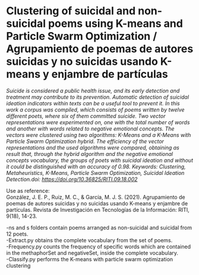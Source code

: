 # Clustering of suicidal and non-suicidal poems using K-means and Particle Swarm Optimization  / Agrupamiento de poemas de autores suicidas y no suicidas usando K-means y enjambre de partículas   

*Suicide is considered a public health issue, and its early detection and treatment may contribute to its prevention. Automatic detection of suicidal ideation indicators within texts can be a useful tool to prevent it. In this work a corpus was compiled, which consists of poems written by twelve different poets, where six of them committed suicide. Two vector representations were experimented on, one with the total number of words and another with words related to negative emotional concepts. The vectors were clustered using two algorithms: K-Means and a K-Means with Particle Swarm Optimization hybrid. The efficiency of the vector representations and the used algorithms were compared, obtaining as result that, through the hybrid algorithm and the negative emotional concepts vocabulary, the groups of poets with suicidal ideation and without it could be distinguished with an accuracy of 0.98. Keywords: Clustering, Metaheuristics, K-Means, Particle Swarm Optimization, Suicidal Ideation Detection.doi: https://doi.org/10.36825/RITI.09.18.002*

Use as reference:  
González, J. E. P., Ruiz, M. C., & García, M. J. S. (2021). Agrupamiento de poemas de autores suicidas y no suicidas usando K-means y enjambre de partículas. Revista de Investigación en Tecnologías de la Información: RITI, 9(18), 14-23.

-ns and s folders contain poems arranged as non-suicidal and suicidal from 12 poets.  
-Extract.py obtains the complete vocabulary from the set of poems.  
-Frequency.py counts the frequency of specific words which are contained in the methaphorSet and negativeSet, inside the complete vocabulary.  
-Classify.py performs the K-means with particle swarm optimization clustering

